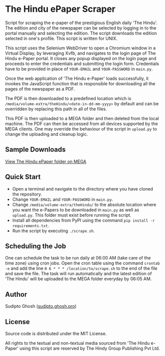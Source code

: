 # The Hindu ePaper Scraper

Script for scraping the e-paper of the prestigious English daily 'The Hindu'. The edition and city of the newspaper can be selected by logging in to the portal manually and selecting the edition. The script downloads the edition selected in one's profile. This script is written for UNIX.

This script uses the Selenium WebDriver to open a Chromium window in a Virtual Display, by leveraging Xvfb, and navigates to the login page of The Hindu e-Paper portal. It closes any popup displayed on the login page and proceeds to enter the credentials and submitting the login form. Credentials have to be provided in place of `YOUR-EMAIL` and `YOUR-PASSWORD` in `main.py`.

Once the web application of 'The Hindu e-Paper' loads successfully, it invokes the JavaScript function that is responsible for downloading all the pages of the newspaper as a PDF.

The PDF is then downloaded to a predefined location which is `/media/volume-extra/theHindu/<date-in-dd-mm-yyyy>` by default and can be overridden by replacing this path in all of the files.

This PDF is then uploaded to a MEGA folder and then deleted from the local machine. The PDF can then be accessed from all devices supported by the MEGA clients. One may override the behaviour of the script in `upload.py` to change the uploading and cleanup logic.

## Sample Downloads

[View The Hindu ePaper folder on MEGA](https://mega.nz/folder/GF9Xnbxa#ynPVRk1nT63le5rpA9IxCw)

## Quick Start

  - Open a terminal and navigate to the directory where you have cloned the repository.
  - Change `YOUR-EMAIL` and `YOUR-PASSWORD` in `main.py`.
  - Change `/media/volume-extra/theHindu/` to the absolute location where you want the e-Papers to be downloaded in `main.py` as well as `upload.py`. This folder must exist before running the script.
  - Install all dependencies from PyPI using the command `pip install -r requirements.txt`.
  - Run the script by executing `./scrape.sh`.

## Scheduling the Job

One can schedule the task to be run daily at 06:00 AM (take care of the time zone) using cron jobs. Open the cron table using the command `crontab -e` and add the line `0 6 * * * /location/to/scrape.sh` to the end of the file and save the file. The task will run automatically and the latest edition of 'The Hindu' will be uploaded to the MEGA folder everyday by 06:05 AM.

## Author

Sudipto Ghosh ([sudipto.ghosh.pro](https://sudipto.ghosh.pro))

## License

Source code is distributed under the MIT License.

All rights to the textual and non-textual media sourced from 'The Hindu e-Paper' using this script are reserved by The Hindy Group Publishing Pvt Ltd.
